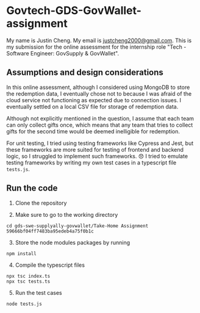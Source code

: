 # Govtech-GDS-GovWallet-assignment

My name is Justin Cheng. My email is justcheng2000@gmail.com. This is my submission for the online assessment for the internship role "Tech - Software Engineer: GovSupply & GovWallet".

## Assumptions and design considerations

In this online assessment, although I considered using MongoDB to store the redemption data, I eventually chose not to because I was afraid of the cloud service not functioning as expected due to connection issues. I eventually settled on a local CSV file for storage of redemption data.

Although not explicitly mentioned in the question, I assume that each team can only collect gifts once, which means that any team that tries to collect gifts for the second time would be deemed inelligible for redemption. 

For unit testing, I tried using testing frameworks like Cypress and Jest, but these frameworks are more suited for testing of frontend and backend logic, so I struggled to implement such frameworks. :disappointed: I tried to emulate testing frameworks by writing my own test cases in a typescript file `tests.js`.

## Run the code

1. Clone the repository

2. Make sure to go to the working directory

```
cd gds-swe-supplyally-govwallet/Take-Home Assignment 59666bf04ff7483ba95edeb4a75f0b1c
```

3. Store the node modules packages by running

```
npm install
```

4. Compile the typescript files 

```
npx tsc index.ts
npx tsc tests.ts
```

5. Run the test cases

```
node tests.js
```